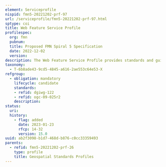 ```yaml
---
element: Serviceprofile
nispid: fmn5-20221202-prf-97
url: /serviceprofile/fmn5-20221202-prf-97.html
sptype: coi
title: Web Feature Service Profile
profilespec:
  org: fmn
  pubnum: 
  title: Proposed FMN Spiral 5 Specification
  date: 2022-12-02
  version: 
description: The Web Feature Service Profile provides standards and guidance for in support of Geospatial Web Services to provide a standardized interface for geodata provision in a defined format over a network connection.
taxonomy:
  - T-6b8ade43-9cd5-4845-a616-2ae553c64e53-X
refgroup:
  - obligation: mandatory
    lifecycle: candidate
    standards: 
    - refid: dgiwg-122
    - refid: ogc-09-025r2
    description: 
status:
  uri: 
  history: 
    - flag: added
      date: 2023-01-23
      rfcp: 14-32
      version: 15.0
uuid: ab2f3098-b1d7-468d-b876-c0cc33359493
parents:
  - refid: fmn5-20221202-prf-26
    type: profile
    title: Geospatial Standards Profiles
---
```

